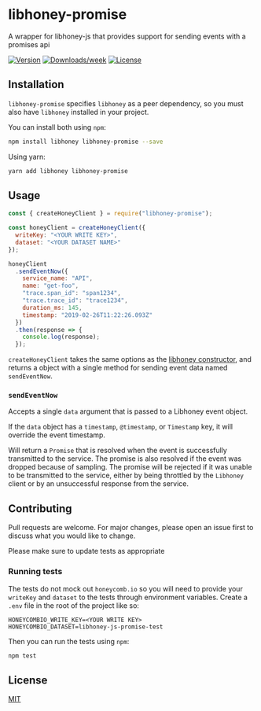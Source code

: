 # libhoney-promise

A wrapper for libhoney-js that provides support for sending events with a promises api

[![Version](https://img.shields.io/npm/v/libhoney-promise.svg)](https://npmjs.org/package/libhoney-promise)
[![Downloads/week](https://img.shields.io/npm/dw/libhoney-promise.svg)](https://npmjs.org/package/libhoney-promise)
[![License](https://img.shields.io/npm/l/libhoney-promise.svg)](https://github.com/ericallam/libhoney-js-promise/blob/master/package.json)

## Installation

`libhoney-promise` specifies `libhoney` as a peer dependency, so you must also have `libhoney` installed in your project.

You can install both using `npm`:

```bash
npm install libhoney libhoney-promise --save
```

Using yarn:

```bash
yarn add libhoney libhoney-promise
```

## Usage

```javascript
const { createHoneyClient } = require("libhoney-promise");

const honeyClient = createHoneyClient({
  writeKey: "<YOUR WRITE KEY>",
  dataset: "<YOUR DATASET NAME>"
});

honeyClient
  .sendEventNow({
    service_name: "API",
    name: "get-foo",
    "trace.span_id": "span1234",
    "trace.trace_id": "trace1234",
    duration_ms: 145,
    timestamp: "2019-02-26T11:22:26.093Z"
  })
  .then(response => {
    console.log(response);
  });
```

`createHoneyClient` takes the same options as the [libhoney constructor](https://github.com/honeycombio/libhoney-js/blob/master/src/libhoney.js#L94), and returns a object with a single method for sending event data named `sendEventNow`.

### `sendEventNow`

Accepts a single `data` argument that is passed to a Libhoney event object.

If the `data` object has a `timestamp`, `@timestamp`, or `Timestamp` key, it will override the event timestamp.

Will return a `Promise` that is resolved when the event is successfully transmitted to the service. The promise is also resolved if the event was dropped because of sampling. The promise will be rejected if it was unable to be transmitted to the service, either by being throttled by the `Libhoney` client or by an unsuccessful response from the service.

## Contributing

Pull requests are welcome. For major changes, please open an issue first to discuss what you would like to change.

Please make sure to update tests as appropriate

### Running tests

The tests do not mock out `honeycomb.io` so you will need to provide your `writeKey` and `dataset` to the tests through environment variables. Create a `.env` file in the root of the project like so:

```
HONEYCOMBIO_WRITE_KEY=<YOUR WRITE KEY>
HONEYCOMBIO_DATASET=libhoney-js-promise-test
```

Then you can run the tests using `npm`:

```bash
npm test
```

## License

[MIT](https://choosealicense.com/licenses/mit/)
